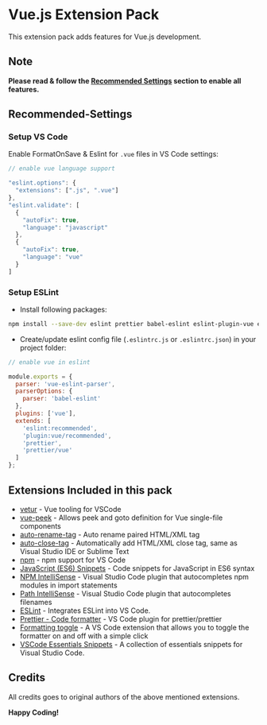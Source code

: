 # Vue.js Extension Pack

This extension pack adds features for Vue.js development.

## Note

**Please read & follow the [Recommended Settings](#Recommended-Settings) section to enable all features.**

## Recommended-Settings

### Setup VS Code

Enable FormatOnSave & Eslint for `.vue` files in VS Code settings:

```js
// enable vue language support

"eslint.options": {
  "extensions": [".js", ".vue"]
},
"eslint.validate": [
  {
    "autoFix": true,
    "language": "javascript"
  },
  {
    "autoFix": true,
    "language": "vue"
  }
]
```

### Setup ESLint

- Install following packages:

```bash
npm install --save-dev eslint prettier babel-eslint eslint-plugin-vue eslint-plugin-prettier eslint-config-prettier vue-eslint-parser
```

- Create/update eslint config file (`.eslintrc.js` or `.eslintrc.json`) in your project folder:

```js
// enable vue in eslint

module.exports = {
  parser: 'vue-eslint-parser',
  parserOptions: {
    parser: 'babel-eslint'
  },
  plugins: ['vue'],
  extends: [
    'eslint:recommended',
    'plugin:vue/recommended',
    'prettier',
    'prettier/vue'
  ]
};
```

## Extensions Included in this pack

- [vetur](https://marketplace.visualstudio.com/items?itemName=octref.vetur) -
  Vue tooling for VSCode
- [vue-peek](https://marketplace.visualstudio.com/items?itemName=dariofuzinato.vue-peek) -
  Allows peek and goto definition for Vue single-file components
- [auto-rename-tag](https://marketplace.visualstudio.com/items?itemName=formulahendry.auto-rename-tag) -
  Auto rename paired HTML/XML tag
- [auto-close-tag](https://marketplace.visualstudio.com/items?itemName=formulahendry.auto-close-tag) -
  Automatically add HTML/XML close tag, same as Visual Studio IDE or Sublime
  Text
- [npm](https://marketplace.visualstudio.com/items?itemName=eg2.vscode-npm-script) -
  npm support for VS Code
- [JavaScript (ES6) Snippets](https://marketplace.visualstudio.com/items?itemName=xabikos.JavaScriptSnippets) -
  Code snippets for JavaScript in ES6 syntax
- [NPM IntelliSense](https://marketplace.visualstudio.com/items?itemName=christian-kohler.npm-intellisense) -
  Visual Studio Code plugin that autocompletes npm modules in import statements
- [Path IntelliSense](https://marketplace.visualstudio.com/items?itemName=christian-kohler.path-intellisense) -
  Visual Studio Code plugin that autocompletes filenames
- [ESLint](https://marketplace.visualstudio.com/items?itemName=dbaeumer.vscode-eslint) -
  Integrates ESLint into VS Code.
- [Prettier - Code formatter](https://marketplace.visualstudio.com/items?itemName=esbenp.prettier-vscode) -
  VS Code plugin for prettier/prettier
- [Formatting toggle](https://marketplace.visualstudio.com/items?itemName=tombonnike.vscode-status-bar-format-toggle) - A VS Code extension that allows you to toggle the formatter on and off with a simple click
- [VSCode Essentials Snippets](https://marketplace.visualstudio.com/items?itemName=robertoachar.vscode-essentials-snippets) - A collection of essentials snippets for Visual Studio Code.

## Credits

All credits goes to original authors of the above mentioned extensions.

**Happy Coding!**

